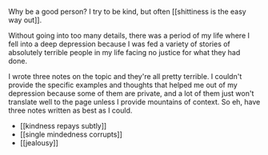 Why be a good person? I try to be kind, but often [[shittiness is the easy way out]].

Without going into too many details, there was a period of my life where I fell into a deep depression because I was fed a variety of stories of absolutely terrible people in my life facing no justice for what they had done.

I wrote three notes on the topic and they're all pretty terrible. I couldn't provide the specific examples and thoughts that helped me out of my depression because some of them are private, and a lot of them just won't translate well to the page unless I provide mountains of context. So eh, have three notes written as best as I could.

 - [[kindness repays subtly]]
 - [[single mindedness corrupts]]
 - [[jealousy]]
